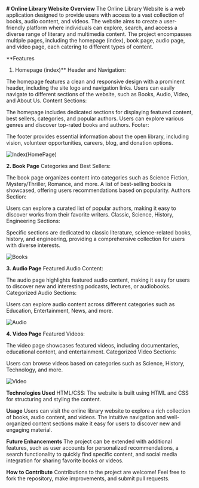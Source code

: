 **# Online Library Website**
**Overview**
The Online Library Website is a web application designed to provide users with access to a vast collection of books, audio content, and videos. The website aims to create a user-friendly platform where individuals can explore, search, and access a diverse range of literary and multimedia content. The project encompasses multiple pages, including the homepage (index), book page, audio page, and video page, each catering to different types of content.

**Features
1. Homepage (index)**
Header and Navigation:

The homepage features a clean and responsive design with a prominent header, including the site logo and navigation links.
Users can easily navigate to different sections of the website, such as Books, Audio, Video, and About Us.
Content Sections:

The homepage includes dedicated sections for displaying featured content, best sellers, categories, and popular authors.
Users can explore various genres and discover top-rated books and authors.
Footer:

The footer provides essential information about the open library, including vision, volunteer opportunities, careers, blog, and donation options.

![Index(HomePage)](https://github.com/MohamedShahbaaz/Frontend_Projects/assets/111191730/3f5e6b25-9561-4676-8167-7c8ba90ac8ba)

**2. Book Page**
Categories and Best Sellers:

The book page organizes content into categories such as Science Fiction, Mystery/Thriller, Romance, and more.
A list of best-selling books is showcased, offering users recommendations based on popularity.
Authors Section:

Users can explore a curated list of popular authors, making it easy to discover works from their favorite writers.
Classic, Science, History, Engineering Sections:

Specific sections are dedicated to classic literature, science-related books, history, and engineering, providing a comprehensive collection for users with diverse interests.

![Books](https://github.com/MohamedShahbaaz/Frontend_Projects/assets/111191730/339de1a4-cb12-4ea1-b76a-0ac2a83c7b10)

**3. Audio Page**
Featured Audio Content:

The audio page highlights featured audio content, making it easy for users to discover new and interesting podcasts, lectures, or audiobooks.
Categorized Audio Sections:

Users can explore audio content across different categories such as Education, Entertainment, News, and more.

![Audio](https://github.com/MohamedShahbaaz/Frontend_Projects/assets/111191730/78e4485d-61b7-421b-aa13-d633fb517e16)

**4. Video Page**
Featured Videos:

The video page showcases featured videos, including documentaries, educational content, and entertainment.
Categorized Video Sections:

Users can browse videos based on categories such as Science, History, Technology, and more.

![Video](https://github.com/MohamedShahbaaz/Frontend_Projects/assets/111191730/c6c1961a-010a-46f9-be94-1b8769ccac0c)

**Technologies Used**
HTML/CSS: The website is built using HTML and CSS for structuring and styling the content.

**Usage**
Users can visit the online library website to explore a rich collection of books, audio content, and videos. The intuitive navigation and well-organized content sections make it easy for users to discover new and engaging material.

**Future Enhancements**
The project can be extended with additional features, such as user accounts for personalized recommendations, a search functionality to quickly find specific content, and social media integration for sharing favorite books or videos.

**How to Contribute**
Contributions to the project are welcome! Feel free to fork the repository, make improvements, and submit pull requests.

